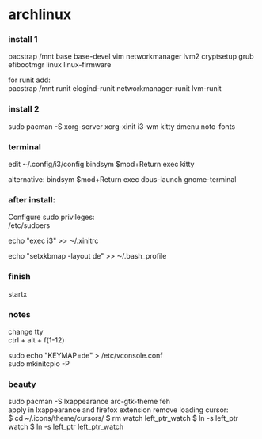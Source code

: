 # archlinux


### install 1

pacstrap /mnt base base-devel vim networkmanager lvm2 cryptsetup grub efibootmgr linux linux-firmware   

for runit add:  
pacstrap /mnt runit elogind-runit networkmanager-runit lvm-runit   
  
### install 2
sudo pacman -S xorg-server xorg-xinit i3-wm kitty dmenu noto-fonts


### terminal  
edit ⁓/.config/i3/config
bindsym $mod+Return exec kitty

alternative: bindsym $mod+Return exec dbus-launch gnome-terminal

### after install:
Configure sudo privileges:  
/etc/sudoers

echo "exec i3" >> ⁓/.xinitrc   

echo "setxkbmap -layout de" >> ⁓/.bash_profile

### finish
startx  

### notes
change tty  
ctrl + alt + f(1-12)  

sudo echo "KEYMAP=de" > /etc/vconsole.conf  
sudo mkinitcpio -P  

### beauty
sudo pacman -S lxappearance arc-gtk-theme feh  
apply in lxappearance and firefox extension
remove loading cursor:  
$ cd ~/.icons/theme/cursors/
$ rm watch left_ptr_watch
$ ln -s left_ptr watch
$ ln -s left_ptr left_ptr_watch
